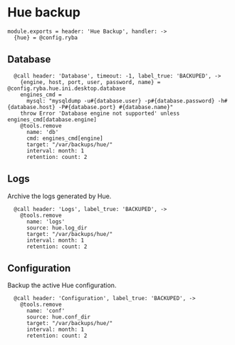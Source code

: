 
# Hue backup

    module.exports = header: 'Hue Backup', handler: ->
      {hue} = @config.ryba

## Database

      @call header: 'Database', timeout: -1, label_true: 'BACKUPED', ->
        {engine, host, port, user, password, name} = @config.ryba.hue.ini.desktop.database
        engines_cmd =
          mysql: "mysqldump -u#{database.user} -p#{database.password} -h#{database.host} -P#{database.port} #{database.name}"
        throw Error 'Database engine not supported' unless engines_cmd[database.engine]
        @tools.remove
          name: 'db'
          cmd: engines_cmd[engine]
          target: "/var/backups/hue/"
          interval: month: 1
          retention: count: 2

## Logs

Archive the logs generated by Hue.

      @call header: 'Logs', label_true: 'BACKUPED', ->
        @tools.remove 
          name: 'logs'
          source: hue.log_dir
          target: "/var/backups/hue/"
          interval: month: 1
          retention: count: 2

## Configuration

Backup the active Hue configuration.

      @call header: 'Configuration', label_true: 'BACKUPED', ->
        @tools.remove 
          name: 'conf'
          source: hue.conf_dir
          target: "/var/backups/hue/"
          interval: month: 1
          retention: count: 2
